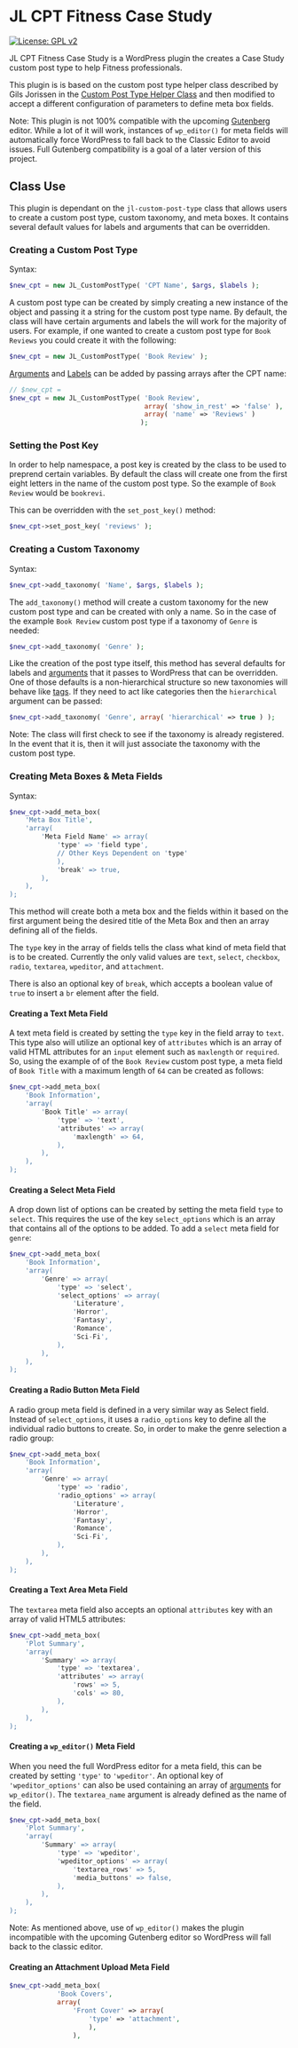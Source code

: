 # JL CPT Fitness Case Study

[![License: GPL v2](https://img.shields.io/badge/License-GPL%20v2-blue.svg?style=plastic)](https://www.gnu.org/licenses/old-licenses/gpl-2.0.en.html)

JL CPT Fitness Case Study is a WordPress plugin the creates a Case Study custom post type to help Fitness professionals.

This plugin is is based on the custom post type helper class described by Gils Jorissen in the [Custom Post Type Helper Class](https://code.tutsplus.com/articles/custom-post-type-helper-class--wp-25104) and then modified to accept a different configuration of parameters to define meta box fields.

Note: This plugin is not 100% compatible with the upcoming [Gutenberg](https://github.com/WordPress/gutenberg) editor. While a lot of it will work, instances of `wp_editor()` for meta fields will automatically force WordPress to fall back to the Classic Editor to avoid issues. Full Gutenberg compatibility is a goal of a later version of this project.

## Class Use
This plugin is dependant on the `jl-custom-post-type` class that allows users to create a custom post type, custom taxonomy, and meta boxes. It contains several default values for labels and arguments that can be overridden.

### Creating a Custom Post Type
Syntax:
```php
$new_cpt = new JL_CustomPostType( 'CPT Name', $args, $labels );
```

A custom post type can be created by simply creating a new instance of the object and passing it a string for the custom post type name. By default, the class will have certain arguments and labels the will work for the majority of users. For example, if one wanted to create a custom post type for `Book Reviews` you could create it with the following:

```php
$new_cpt = new JL_CustomPostType( 'Book Review' );
```

[Arguments](https://developer.wordpress.org/reference/functions/register_post_type/#parameters) and [Labels](https://developer.wordpress.org/reference/functions/get_post_type_labels/#description) can be added by passing arrays after the CPT name:

```php
// $new_cpt = 
$new_cpt = new JL_CustomPostType( 'Book Review', 
                                  array( 'show_in_rest' => 'false' ), 
                                  array( 'name' => 'Reviews' )
                                 );
```

### Setting the Post Key
In order to help namespace, a post key is created by the class to be used to preprend certain variables. By default the class will create one from the first eight letters in the name of the custom post type. So the example of `Book Review` would be `bookrevi`.

This can be overridden with the `set_post_key()` method:

```php
$new_cpt->set_post_key( 'reviews' );
```

### Creating a Custom Taxonomy
Syntax:

```php
$new_cpt->add_taxonomy( 'Name', $args, $labels );
```

The `add_taxonomy()` method will create a custom taxonomy for the new custom post type and can be created with only a name. So in the case of the example `Book Review` custom post type if a taxonomy of `Genre` is needed:

```php
$new_cpt->add_taxonomy( 'Genre' );
``` 
 
 Like the creation of the post type itself, this method has several defaults for labels and [arguments](https://developer.wordpress.org/reference/functions/register_taxonomy/#parameters) that it passes to WordPress that can be overridden. One of those defaults is a non-hierarchical structure so new taxonomies will behave like [tags](http://www.wpbeginner.com/glossary/tag/). If they need to act like categories then the `hierarchical` argument can be passed:
 
 ```php
$new_cpt->add_taxonomy( 'Genre', array( 'hierarchical' => true ) );
```

Note: The class will first check to see if the taxonomy is already registered. In the event that it is, then it will just associate the taxonomy with the custom post type.

### Creating Meta Boxes & Meta Fields

Syntax:

```php
$new_cpt->add_meta_box(
    'Meta Box Title',
    'array(
        'Meta Field Name' => array(
            'type' => 'field type',
            // Other Keys Dependent on 'type'
            ),
            'break' => true,
        ),
    ),
);
```

This method will create both a meta box and the fields within it based on the first argument being the desired title of the Meta Box and then an array defining all of the fields.

The `type` key in the array of fields tells the class what kind of meta field that is to be created. Currently the only valid values are `text`, `select`, `checkbox`, `radio`, `textarea`, `wpeditor`, and `attachment`.

There is also an optional key of `break`, which accepts a boolean value  of `true` to insert a `br` element after the field.

#### Creating a Text Meta Field

A text meta field is created by setting the `type` key in the field array to `text`. This type also will utilize an optional key of `attributes` which is an array of valid HTML attributes for an `input` element such as `maxlength` or `required`. So, using the example of of the `Book Review` custom post type, a meta field of `Book Title` with a maximum length of `64` can be created as follows:

```php
$new_cpt->add_meta_box(
    'Book Information',
    'array(
        'Book Title' => array(
            'type' => 'text',
            'attributes' => array(
                'maxlength' => 64,
            ),
        ),
    ),
);
```

#### Creating a Select Meta Field

A drop down list of options can be created by setting the meta field `type` to `select`. This requires the use of the key `select_options` which is an array that contains all of the options to be added. To add a `select` meta field for `genre`:

```php
$new_cpt->add_meta_box(
    'Book Information',
    'array(
        'Genre' => array(
            'type' => 'select',
            'select_options' => array(
                'Literature',
                'Horror',
                'Fantasy',
                'Romance',
                'Sci-Fi',
            ),
        ),
    ),
);
```

#### Creating a Radio Button Meta Field

A radio group meta field is defined in a very similar way as Select field. Instead of `select_options`, it uses a `radio_options` key to define all the individual radio buttons to create. So, in order to make the genre selection a radio group:

```php
$new_cpt->add_meta_box(
    'Book Information',
    'array(
        'Genre' => array(
            'type' => 'radio',
            'radio_options' => array(
                'Literature',
                'Horror',
                'Fantasy',
                'Romance',
                'Sci-Fi',
            ),
        ),
    ),
);
```

#### Creating a Text Area Meta Field

The `textarea` meta field also accepts an optional `attributes` key with an array of valid HTML5 attributes:

```php
$new_cpt->add_meta_box(
    'Plot Summary',
    'array(
        'Summary' => array(
            'type' => 'textarea',
            'attributes' => array(
                'rows' => 5,
                'cols' => 80,
            ),
        ),
    ),
);
```

#### Creating a `wp_editor()` Meta Field

When you need the full WordPress editor for a meta field, this can be created by setting `'type'` to `'wpeditor'`. An optional key of `'wpeditor_options'` can also be used containing an array of [arguments](https://codex.wordpress.org/Function_Reference/wp_editor#Arguments) for `wp_editor()`. The `textarea_name` argument is already defined as the name of the field.

```php
$new_cpt->add_meta_box(
    'Plot Summary',
    'array(
        'Summary' => array(
            'type' => 'wpeditor',
            'wpeditor_options' => array(
                'textarea_rows' => 5,
                'media_buttons' => false,
            ),
        ),
    ),
);
```

Note: As mentioned above, use of `wp_editor()` makes the plugin incompatible with the upcoming Gutenberg editor so WordPress will fall back to the classic editor.

#### Creating an Attachment Upload Meta Field

```php
$new_cpt->add_meta_box(
        	'Book Covers',
        	array(
        		'Front Cover' => array(
        			'type' => 'attachment', 
        			),
        		),
```